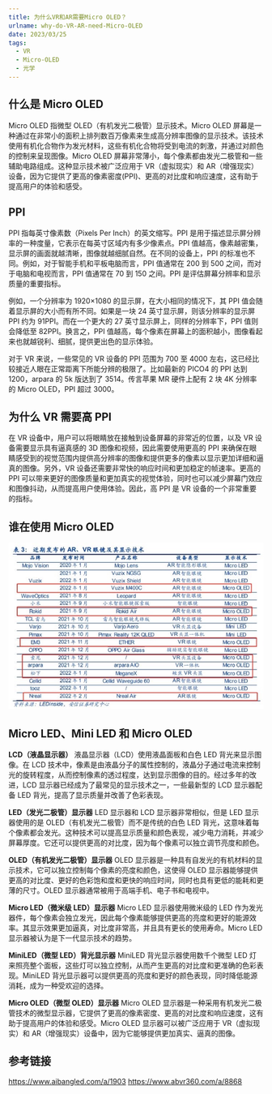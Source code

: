 ```yaml
---
title: 为什么VR和AR需要Micro OLED？
urlname: why-do-VR-AR-need-Micro-OLED
date: 2023/03/25
tags:
  - VR
  - Micro-OLED
  - 光学
---
```


## 什么是 Micro OLED

Micro OLED 指微型 OLED（有机发光二极管）显示技术。Micro OLED 屏幕是一种通过在非常小的面积上排列数百万像素来生成高分辨率图像的显示技术。该技术使用有机化合物作为发光材料，这些有机化合物将受到电流的刺激，并通过对颜色的控制来呈现图像。Micro OLED 屏幕非常薄小，每个像素都由发光二极管和一些辅助电路组成。这种显示技术被广泛应用于 VR（虚拟现实）和 AR（增强现实）设备，因为它提供了更高的像素密度(PPI)、更高的对比度和响应速度，这有助于提高用户的体验和感受。

## PPI

PPI 指每英寸像素数（Pixels Per Inch）的英文缩写。PPI 是用于描述显示屏分辨率的一种度量，它表示在每英寸区域内有多少像素点。PPI 值越高，像素越密集，显示屏的画面就越清晰，图像就越细腻自然。在不同的设备上，PPI 的标准也不同。例如，对于智能手机和平板电脑而言，PPI 值通常在 200 到 500 之间，而对于电脑和电视而言，PPI 值通常在 70 到 150 之间。PPI 是评估屏幕分辨率和显示质量的重要指标。

例如，一个分辨率为 1920×1080 的显示屏，在大小相同的情况下，其 PPI 值会随着显示屏的大小而有所不同。如果是一块 24 英寸显示屏，则该分辨率的显示屏 PPI 约为 91PPI。而在一个更大的 27 英寸显示屏上，同样的分辨率下，PPI 值则会降低至 82PPI。换言之，PPI 值越高，每个像素在屏幕上的面积越小，图像看起来也就越锐利、细腻，提供更出色的显示体验。

对于 VR 来说，一些常见的 VR 设备的 PPI 范围为 700 至 4000 左右，这已经比较接近人眼在正常距离下所能分辨的极限了。比如最新的 PICO4 的 PPI 达到 1200，arpara 的 5k 版达到了 3514。传言苹果 MR 硬件上配有 2 块 4K 分辨率的 Micro OLED，PPI 超过 3000。

## 为什么 VR 需要高 PPI

在 VR 设备中，用户可以将眼睛放在接触到设备屏幕的非常近的位置，以及 VR 设备需要显示具有逼真感的 3D 图像和视频，因此需要使用更高的 PPI 来确保在眼睛感受到的视觉范围内提供高分辨率的图像和提供更多的像素以显示更加详细和逼真的图像。另外，VR 设备还需要非常快的响应时间和更加稳定的帧速率。更高的 PPI 可以带来更好的图像质量和更加真实的视觉体验，同时也可以减少屏幕门效应和图像抖动，从而提高用户使用体验。因此，高 PPI 是 VR 设备的一个非常重要的指标。

## 谁在使用 Micro OLED

![](https://raw.githubusercontent.com/mikaelzero/ImageSource/main/uPic/1679755873867_GQORSy.jpg)

## Micro LED、Mini LED 和 Micro OLED

**LCD（液晶显示器）**
液晶显示器（LCD）使用液晶面板和白色 LED 背光来显示图像。在 LCD 技术中，像素是由液晶分子的属性控制的，液晶分子通过电流来控制光的旋转程度，从而控制像素的透过程度，达到显示图像的目的。经过多年的改进，LCD 显示器已经成为了最常见的显示技术之一，一些最新型的 LCD 显示器配备 LED 背光，提高了显示质量并改善了色彩表现。

**LED（发光二极管）显示器**
LED 显示器和 LCD 显示器非常相似，但是 LED 显示器使用的是 OLED（有机发光二极管）而不是传统的白色 LED 背光，这意味着每个像素都会发光。这种技术可以提高显示质量和颜色表现，减少电力消耗，并减少屏幕厚度。它还可以提供更高的对比度，因为每个像素可以独立调节亮度和颜色。

**OLED（有机发光二极管）显示器**
OLED 显示器是一种具有自发光的有机材料的显示技术，它可以独立控制每个像素的亮度和颜色，这使得 OLED 显示器能够提供更高的对比度、更好的色彩饱和度和更快的响应时间，同时也具有更低的能耗和更薄的尺寸。OLED 显示器通常被用于高端手机、电子书和电视中。

**Micro LED（微米级 LED）显示器**
Micro LED 显示器使用微米级的 LED 作为发光器件，每个像素会独立发光，因此每个像素能够提供更高的亮度和更好的能源效率。其显示效果更加逼真，对比度非常高，并且具有更长的使用寿命。Micro LED 显示器被认为是下一代显示技术的趋势。

**MiniLED（微型 LED）背光显示器**
MiniLED 背光显示器使用数千个微型 LED 灯来照亮整个面板，这些灯可以独立控制，从而产生更高的对比度和更准确的色彩表现。MiniLED 背光显示器可以提供更高的亮度和更好的颜色表现，同时降低能源消耗，成为一种受欢迎的选择。

**Micro OLED（微型 OLED）显示器**
Micro OLED 显示器是一种采用有机发光二极管技术的微型显示器，它提供了更高的像素密度、更高的对比度和响应速度，这有助于提高用户的体验和感受。Micro OLED 显示器可以被广泛应用于 VR（虚拟现实）和 AR（增强现实）设备中，因为它能够提供更加真实、逼真的图像。

## 参考链接

https://www.aibangled.com/a/1903
https://www.abvr360.com/a/8868
